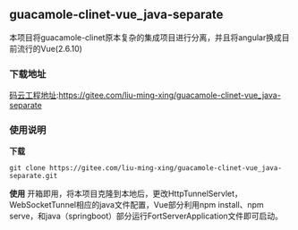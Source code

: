 ## guacamole-clinet-vue_java-separate

本项目将guacamole-clinet原本复杂的集成项目进行分离，并且将angular换成目前流行的Vue(2.6.10)


### 下载地址

[码云工程地址](https://gitee.com/liu-ming-xing/guacamole-clinet-vue_java-separate):https://gitee.com/liu-ming-xing/guacamole-clinet-vue_java-separate
### 使用说明

**下载**

    git clone https://gitee.com/liu-ming-xing/guacamole-clinet-vue_java-separate.git

**使用**
开箱即用，将本项目克隆到本地后，更改HttpTunnelServlet，WebSocketTunnel相应的java文件配置，Vue部分利用npm install、npm serve，和java（springboot）部分运行FortServerApplication文件即可启动。

